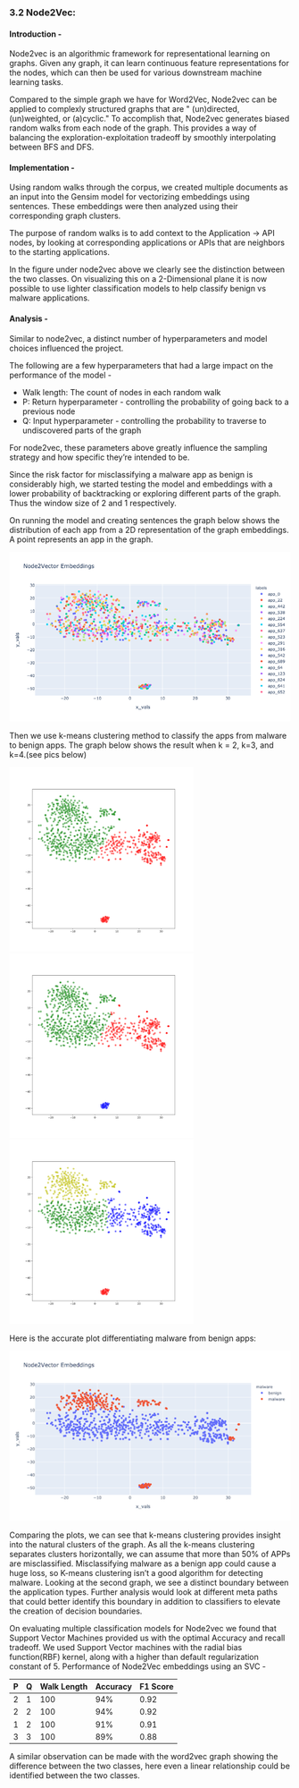 ### 3.2 Node2Vec:

#### Introduction - 

Node2vec is an algorithmic framework for representational learning on graphs. Given any graph, it can learn continuous feature representations for the nodes, which can then be used for various downstream machine learning tasks.

Compared to the simple graph we have for Word2Vec, Node2vec can be applied to complexly structured graphs that are " (un)directed, (un)weighted, or (a)cyclic." To accomplish that, Node2vec generates biased random walks from each node of the graph. This provides a way of balancing the exploration-exploitation tradeoff by smoothly interpolating between BFS and DFS.

#### Implementation -

Using random walks through the corpus, we created multiple documents as an input into the Gensim model for vectorizing embeddings using sentences. These embeddings were then analyzed using their corresponding graph clusters. 

The purpose of random walks is to add context to the Application → API nodes, by looking at corresponding applications or APIs that are neighbors to the starting applications. 

In the figure under node2vec above we clearly see the distinction between the two classes. On visualizing this on a 2-Dimensional plane it is now possible to use lighter classification models to help classify benign vs malware applications.

#### Analysis - 

Similar to node2vec, a distinct number of hyperparameters and model choices influenced the project. 

The following are a few hyperparameters that had a large impact on the performance of the model - 
 - Walk length: The count of nodes in each random walk 
 - P: Return hyperparameter - controlling the probability of going back to a previous node
 - Q: Input hyperparameter - controlling the probability to traverse to undiscovered parts of the graph 

For node2vec, these parameters above greatly influence the sampling strategy and how specific they’re intended to be.

Since the risk factor for misclassifying a malware app as benign is considerably high, we started testing the model and embeddings with a lower probability of backtracking or exploring different parts of the graph. Thus the window size of 2 and 1 respectively. 
 
On running the model and creating sentences the graph below shows the distribution of each app from a 2D representation of the graph embeddings. A point represents an app in the graph.

![image](Assets/images/n2v_indi.png)

Then we use k-means clustering method to classify the apps from malware to benign apps. The graph below shows the result when k = 2, k=3, and k=4.(see pics below)

<p float="left">
  <img src="Assets/images/c2.png" width="330" />
  <img src="Assets/images/c3.png" width="330" /> 
  <img src="Assets/images/c4.png" width="330" /> 
</p>


Here is the accurate plot differentiating malware from benign apps:

<img src="Assets/images/n2v_act.png" width="1000" /> 

Comparing the plots, we can see that k-means clustering provides insight into the natural clusters of the graph. As all the k-means clustering separates clusters horizontally, we can assume that more than 50% of APPs are misclassified. Misclassifying malware as a benign app could cause a huge loss, so K-means clustering isn’t a good algorithm for detecting malware.
Looking at the second graph, we see a distinct boundary between the application types. Further analysis would look at different meta paths that could better identify this boundary in addition to classifiers to elevate the creation of decision boundaries.

On evaluating multiple classification models for Node2vec we found that Support Vector Machines provided us with the optimal Accuracy and recall tradeoff. We used Support Vector machines with the radial bias function(RBF) kernel, along with a higher than default regularization constant of 5. 
Performance of Node2Vec embeddings using an SVC - 


|P| Q | Walk Length | Accuracy | F1 Score |
| -- | -- | --| -- | -- |
| 2 | 1 | 100 | 94% | 0.92 |
| 2 | 2 | 100 | 94% | 0.92 |
| 1 | 2 | 100 | 91% | 0.91 |
| 3 | 3 | 100 | 89% | 0.88 |

A similar observation can be made with the word2vec graph showing the difference between the two classes, here even a linear relationship could be identified between the two classes. 
